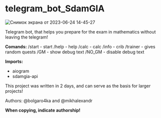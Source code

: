 # telegram_bot_SdamGIA

![Снимок экрана от 2023-06-24 14-45-27](https://github.com/bolgaro4ka/telegram_bot_SdamGIA/assets/123888141/99f0f9af-b4c6-45bc-89da-ddc09adfdd58)

Telegram bot, that helps you prepare for the exam in mathematics without leaving the telegram!

**Comands:**
/start - start
/help - help
/calc - calc
/info - crib
/trainer - gives random quests
/GM - show debug text
/NO_GM - disable debug text

**Imports:**
 - aiogram
 - sdamgia-api

This project was written in 2 days, and can serve as the basis for larger projects!

Authors: @bolgaro4ka and @mikhalexandr

**When copying, indicate authorship!**

